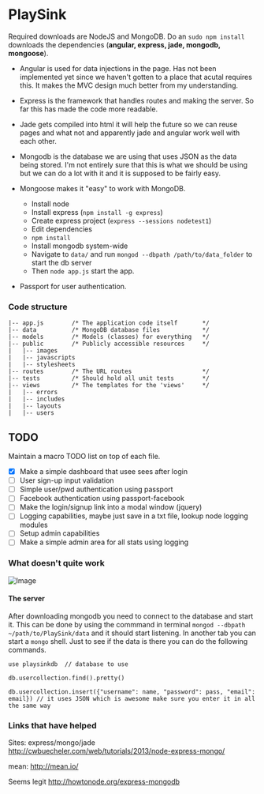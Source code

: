 PlaySink
====

Required downloads are NodeJS and MongoDB. Do an `sudo npm install` downloads the dependencies (**angular, express, jade, mongodb, mongoose**). 

- Angular is used for data injections in the page. Has not been implemented yet since we haven't gotten to a place that acutal requires this. It makes the MVC design much better from my understanding. 
- Express is the framework that handles routes and making the server. So far this has made the code more readable. 
- Jade gets compiled into html it will help the future so we can reuse pages and what not and apparently jade and angular work well with each other. 
- Mongodb is the database we are using that uses JSON as the data being stored. I'm not entirely sure that this is what we should be using but we can do a lot with it and it is supposed to be fairly easy. 
- Mongoose makes it "easy" to work with MongoDB.

    - Install node
    - Install express (`npm install -g express`)
    - Create express project (`express --sessions nodetest1`)
    - Edit dependencies
    - `npm install`
    - Install mongodb system-wide
    - Navigate to `data/` and run `mongod --dbpath /path/to/data_folder` to start the db server
    - Then `node app.js` start the app.

- Passport for user authentication.

### Code structure

	|-- app.js        /* The application code itself       */
	|-- data          /* MongoDB database files            */
	|-- models        /* Models (classes) for everything   */
	|-- public        /* Publicly accessible resources     */
	|   |-- images
	|   |-- javascripts
	|   |-- stylesheets 
	|-- routes        /* The URL routes                    */
	|-- tests         /* Should hold all unit tests        */
	|-- views         /* The templates for the 'views'     */
	|   |-- errors
	|   |-- includes
	|   |-- layouts
	|   |-- users

## TODO

Maintain a macro TODO list on top of each file.

- [x] Make a simple dashboard that usee sees after login
- [ ] User sign-up input validation
- [ ] Simple user/pwd authentication using passport
- [ ] Facebook authentication using passport-facebook
- [ ] Make the login/signup link into a modal window (jquery)
- [ ] Logging capabilities, maybe just save in a txt file, lookup node logging modules
- [ ] Setup admin capabilities
- [ ] Make a simple admin area for all stats using logging

### What doesn't quite work

![Image](../master/docs-internal/img/dashboard.png?raw=true)

#### The server

After downloading mongodb you need to connect to the database and start it. This can be done by using the commmand in terminal `mongod --dbpath ~/path/to/PlaySink/data` and it should start listening. In another tab you can start a `mongo` shell. Just to see if the data is there you can do the following commands.

    use playsinkdb  // database to use

    db.usercollection.find().pretty()

    db.usercollection.insert({"username": name, "password": pass, "email": email}) // it uses JSON which is awesome make sure you enter it in all the same way


### Links that have helped

Sites:
express/mongo/jade
http://cwbuecheler.com/web/tutorials/2013/node-express-mongo/

mean:
http://mean.io/

Seems legit
http://howtonode.org/express-mongodb
